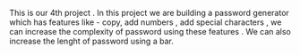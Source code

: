 This is our 4th project .
In this project we are building a password generator 
which has features like - copy, add numbers , add special characters , we can increase the complexity of password using these features .
We can also  increase the lenght of password using a bar. 
